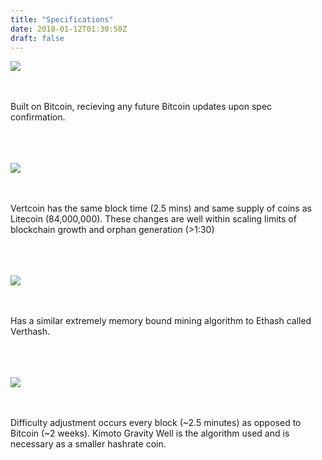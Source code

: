 ```yaml
---
title: "Specifications"
date: 2018-01-12T01:30:50Z
draft: false
---
```



<img src="../images/bitcoin.png">

<br><br>
Built on Bitcoin, recieving any future Bitcoin updates upon spec confirmation.
<br><br>
<br><br>


<img src="../images/litecoin.png">

<br><br>
Vertcoin has the same block time (2.5 mins) and same supply of coins as Litecoin (84,000,000).
These changes are well within scaling limits of blockchain growth and orphan generation (>1:30)
<br><br>
<br><br>


<img src="../images/ethereum.png">

<br><br>
Has a similar extremely memory bound mining algorithm to Ethash called Verthash.
<br><br>
<br><br>

<img src="../images/kgw.png">

<br><br>
Difficulty adjustment occurs every block (~2.5 minutes) as opposed to Bitcoin (~2 weeks).
Kimoto Gravity Well is the algorithm used and is necessary as a smaller hashrate coin.
<br><br>
<br><br>






